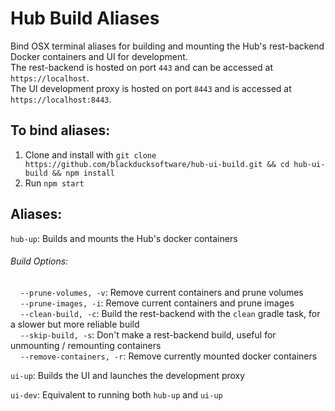 # Hub Build Aliases
Bind OSX terminal aliases for building and mounting the Hub's rest-backend Docker containers and UI for development. 
<br> The rest-backend is hosted on port `443` and can be accessed at `https://localhost`. 
<br> The UI development proxy is hosted on port `8443` and is accessed at `https://localhost:8443`.

## To bind aliases:
1. Clone and install with `git clone https://github.com/blackducksoftware/hub-ui-build.git && cd hub-ui-build && npm install`
2. Run `npm start`

## Aliases:
`hub-up`: Builds and mounts the Hub's docker containers
###### Build Options:
  &nbsp;&nbsp;&nbsp;&nbsp;```--prune-volumes, -v```: Remove current containers and prune volumes
<br>&nbsp;&nbsp;&nbsp;&nbsp;```--prune-images, -i```: Remove current containers and prune images
<br>&nbsp;&nbsp;&nbsp;&nbsp;```--clean-build, -c```: Build the rest-backend with the `clean` gradle task, for a slower but more reliable build
<br>&nbsp;&nbsp;&nbsp;&nbsp;```--skip-build, -s```: Don't make a rest-backend build, useful for unmounting / remounting containers
<br>&nbsp;&nbsp;&nbsp;&nbsp;```--remove-containers, -r```: Remove currently mounted docker containers

`ui-up`: Builds the UI and launches the development proxy

`ui-dev`: Equivalent to running both `hub-up` and `ui-up`
